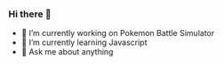 ### Hi there 👋

- 🔭 I’m currently working on Pokemon Battle Simulator
- 🌱 I’m currently learning Javascript
- 💬 Ask me about anything

<!--START_SECTION:waka-->
<!--END_SECTION:waka-->